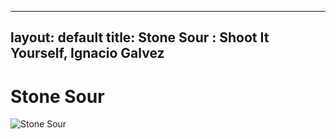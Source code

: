 
---
layout: default
title: Stone Sour : Shoot It Yourself, Ignacio Galvez
---

# Stone Sour

![Stone Sour](http://assets.farmhouse.co/publishing/1-shoot-it-yourself/images/stone-sour-1.jpg)
